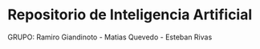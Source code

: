 # Repositorio de Inteligencia Artificial

GRUPO: Ramiro Giandinoto - Matias Quevedo - Esteban Rivas

